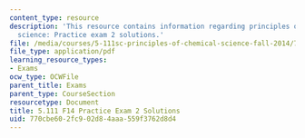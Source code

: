 ```yaml
---
content_type: resource
description: 'This resource contains information regarding principles of chemical
  science: Practice exam 2 solutions.'
file: /media/courses/5-111sc-principles-of-chemical-science-fall-2014/770cbe602fc902d84aaa559f3762d8d4_MIT5_111F14_PractExam2Sol.pdf
file_type: application/pdf
learning_resource_types:
- Exams
ocw_type: OCWFile
parent_title: Exams
parent_type: CourseSection
resourcetype: Document
title: 5.111 F14 Practice Exam 2 Solutions
uid: 770cbe60-2fc9-02d8-4aaa-559f3762d8d4
---
```

